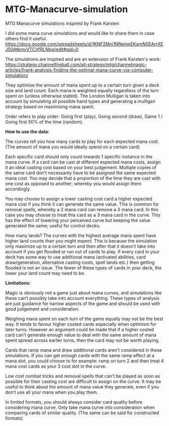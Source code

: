 # MTG-Manacurve-simulation
MTG Manacurve simulations inspired by Frank Karsten

I did some mana curve simulations and would like to share them in case others find it useful.
https://docs.google.com/spreadsheets/d/1KNF2Mni1NNenwEKamN0EArrXEJ50AtkmvVTCVfRLNbg/edit#gid=0

The simulations are inspired and are an extension of Frank Karsten's work:
https://strategy.channelfireball.com/all-strategy/mtg/channelmagic-articles/frank-analysis-finding-the-optimal-mana-curve-via-computer-simulation/

They optimise  the amount of mana spent up to a certain turn given a deck size and land count. Each mana is weighted equally regardless of the turn spent on (unless otherwise stated). The London Mulligan is taken into account by simulating all possible hand types and generating a mulligan strategy based on maximising mana spent.

Order refers to play order: Going first (play), Going second (draw), Game 1 / Going first 50% of the time (random).

**How to use the data:**

The curves tell you how many cards to play for each expected mana cost. (The amount of mana you would ideally spend on a certain card)

Each specific card should only count towards 1 specific instance in the mana curve. If a card can be cast at different expected mana costs, assign it an ideal casting cost based on your best judgement. Multiple copies of the same card don’t necessarily have to be assigned the same expected mana cost. You may decide that a proportion of the time they are cast with one cost as opposed to another; whereby you would assign them accordingly.

You may choose to assign a lower casting cost card a higher expected mana cost if you think it can generate the same value. This is common for removal spells, whereby a 2 mana card can remove a 3 mana card. In this case you may choose to treat this card as a 3 mana card in the curve. This has the effect of lowering your perceived curve but keeping the value generated the same; useful for control decks.

How many lands? The curves with the highest average mana spent have higher land counts than you might expect. This is because the simulation only maximize up to a certain turn and then after that it doesn’t take into account if you get flooded or run out of cards to play. If every card in your deck has some way to use additional mana (activated abilities, card draw/generation, alternative casting costs, spell lands etc.) then getting flooded is not an issue. The fewer of these types of cards in your deck, the lower your land count may need to be.

**Limitations:**

Magic is obviously not a game just about mana curves, and simulations like these can’t possibly take into account everything. These types of analysis are just guidance for narrow aspects of the game and should be used with good judgement and consideration.

Weighing mana spent on each turn of the game equally may not be the best way. It tends to favour higher costed cards especially when optimism for later turns. However an argument could be made that if a higher costed card can’t generate enough value to deal with the same amount of mana spent spread across earlier turns, then the card may not be worth playing.

Cards that ramp mana and draw additional cards aren’t considered in these simulations. If you can get enough cards with the same ramp effect at a mana slot, you could choose to for example: ramp on turn 2 and then treat 4 mana cost cards as your 3 cost slot in the curve.

Low cost combat tricks and removal spells that can’t be played as soon as possible for their casting cost are difficult to assign on the curve. It may be useful to think about the amount of mana value they generate, even if you don’t use all your mana when you play them.

In limited formats, you should always consider card quality before considering mana curve. Only take mana curve into consideration when comparing cards of similar quality. (The same can be said for constructed formats)
